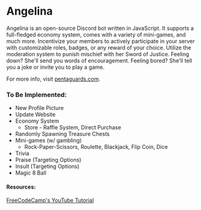 # Angelina
Angelina is an open-source Discord bot written in JavaScript. It supports a full-fledged economy system, comes with a variety of mini-games, 
and much more. Incentivize your members to actively participate in your server with customizable roles, badges, or any reward of your choice. 
Utilize the moderation system to punish mischief with her Sword of Justice. Feeling down? She'll send you words of encouragement. Feeling bored? 
She'll tell you a joke or invite you to play a game.

For more info, visit [pentaguards.com](https://www.pentaguards.com).

### To Be Implemented:
* New Profile Picture
* Update Website
* Economy System 
    * Store - Raffle System, Direct Purchase
* Randomly Spawning Treasure Chests
* Mini-games (w/ gambling)
    * Rock-Paper-Scissors, Roulette, Blackjack, Flip Coin, Dice
* Trivia
* Praise (Targeting Options)
* Insult (Targeting Options)
* Magic 8 Ball 

#### Resources:
[FreeCodeCamp's YouTube Tutorial](https://youtu.be/7rU_KyudGBY)
